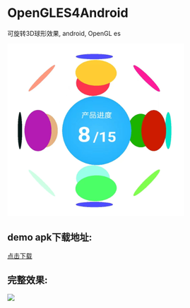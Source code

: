 # OpenGLES4Android
可旋转3D球形效果, android, OpenGL es <br/>

<img src="https://github.com/Eric0liang/OpenGLES4Android/blob/main/WechatIMG188.jpeg" width="400px"/>

## demo apk下载地址: 
[点击下载](https://github.com/Eric0liang/OpenGLES4Android/raw/main/app-release-unsigned.apk)

## 完整效果: 
<img src="https://github.com/Eric0liang/OpenGLES4Android/blob/main/184_1685518596.gif" width="400px"/>




